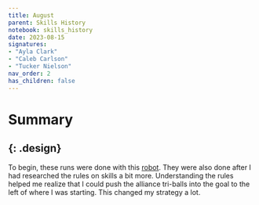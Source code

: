 ```yaml
---
title: August
parent: Skills History
notebook: skills_history
date: 2023-08-15
signatures:
- "Ayla Clark"
- "Caleb Carlson"
- "Tucker Nielson"
nav_order: 2
has_children: false
---
```

# Summary
{: .design}
---
To begin, these runs were done with this [robot]({{site.url}}/docs/engineering/2023-06-08-ChassisPrototypeTests.html#construct). They were also done after I had researched the rules on skills a bit more. Understanding the rules helped me realize that I could push the alliance tri-balls into the goal to the left of where I was starting. This changed my strategy a lot.
<canvas id="SkillsHistory" to_date="2023-08-15"></canvas>

